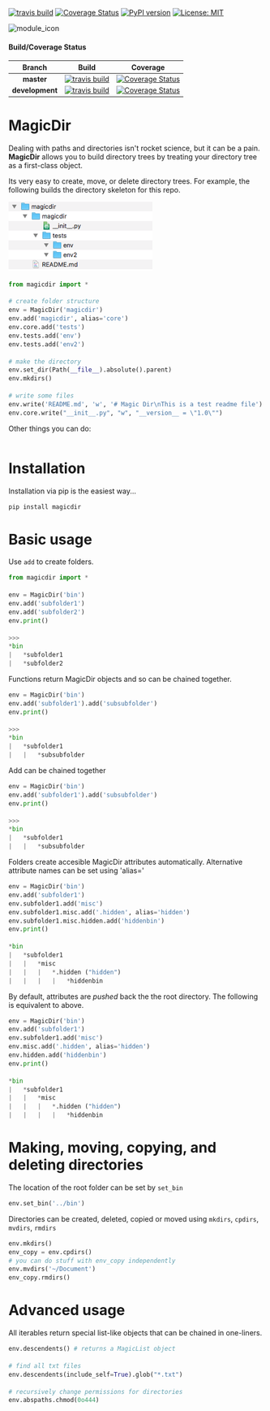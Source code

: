 [![travis build](https://img.shields.io/travis/jvrana/magicdir.svg)](https://travis-ci.org/jvrana/magicdir)
[![Coverage Status](https://coveralls.io/repos/github/jvrana/magicdir/badge.svg?branch=master)](https://coveralls.io/github/jvrana/magicdir?branch=master)
[![PyPI version](https://badge.fury.io/py/REPO.svg)](https://badge.fury.io/py/REPO)
[![License: MIT](https://img.shields.io/badge/License-MIT-yellow.svg)](https://opensource.org/licenses/MIT)

![module_icon](images/module_icon.png?raw=true)

#### Build/Coverage Status
Branch | Build | Coverage
:---: | :---: | :---:
**master** | [![travis build](https://img.shields.io/travis/jvrana/magicdir/master.svg)](https://travis-ci.org/jvrana/magicdir/master) | [![Coverage Status](https://coveralls.io/repos/github/jvrana/magicdir/badge.svg?branch=master)](https://coveralls.io/github/jvrana/magicdir?branch=master)
**development** | [![travis build](https://img.shields.io/travis/jvrana/magicdir/development.svg)](https://travis-ci.org/jvrana/magicdir/development) | [![Coverage Status](https://coveralls.io/repos/github/jvrana/magicdir/badge.svg?branch=development)](https://coveralls.io/github/jvrana/magicdir?branch=development)

# MagicDir

Dealing with paths and directories isn't rocket science, but it can be a pain. **MagicDir** allows you to build directory trees by treating
your directory tree as a first-class object.

Its very easy to create, move, or delete directory trees. For example, the following builds the directory
skeleton for this repo.

![example](images/directory_example.png?raw=true)

```python
from magicdir import *

# create folder structure
env = MagicDir('magicdir')
env.add('magicdir', alias='core')
env.core.add('tests')
env.tests.add('env')
env.tests.add('env2')

# make the directory
env.set_dir(Path(__file__).absolute().parent)
env.mkdirs()

# write some files
env.write('README.md', 'w', '# Magic Dir\nThis is a test readme file')
env.core.write("__init__.py", "w", "__version__ = \"1.0\"")
```

Other things you can do:

```python


```

# Installation

Installation via pip is the easiest way...

```bash
pip install magicdir
```

# Basic usage

Use `add` to create folders.

```python
from magicdir import *

env = MagicDir('bin')
env.add('subfolder1')
env.add('subfolder2')
env.print()

>>>
*bin
|   *subfolder1
|   *subfolder2
```

Functions return MagicDir objects and so can be chained together.
```python
env = MagicDir('bin')
env.add('subfolder1').add('subsubfolder')
env.print()

>>>
*bin
|   *subfolder1
|   |   *subsubfolder
```

Add can be chained together
```python
env = MagicDir('bin')
env.add('subfolder1').add('subsubfolder')
env.print()

>>>
*bin
|   *subfolder1
|   |   *subsubfolder
```

Folders create accesible MagicDir attributes automatically. Alternative attribute names can be set using
'alias='

```python
env = MagicDir('bin')
env.add('subfolder1')
env.subfolder1.add('misc')
env.subfolder1.misc.add('.hidden', alias='hidden')
env.subfolder1.misc.hidden.add('hiddenbin')
env.print()

*bin
|   *subfolder1
|   |   *misc
|   |   |   *.hidden ("hidden")
|   |   |   |   *hiddenbin

```

By default, attributes are *pushed* back the the root directory. The following is equivalent to above.

```python
env = MagicDir('bin')
env.add('subfolder1')
env.subfolder1.add('misc')
env.misc.add('.hidden', alias='hidden')
env.hidden.add('hiddenbin')
env.print()

*bin
|   *subfolder1
|   |   *misc
|   |   |   *.hidden ("hidden")
|   |   |   |   *hiddenbin

```

# Making, moving, copying, and deleting directories

The location of the root folder can be set by `set_bin`

```python
env.set_bin('../bin')
```

Directories can be created, deleted, copied or moved using `mkdirs`, `cpdirs`, `mvdirs`, `rmdirs`

```python
env.mkdirs()
env_copy = env.cpdirs()
# you can do stuff with env_copy independently
env.mvdirs('~/Document')
env_copy.rmdirs()
```

# Advanced usage

All iterables return special list-like objects that can be chained in one-liners.

```python
env.descendents() # returns a MagicList object

# find all txt files
env.descendents(include_self=True).glob("*.txt")

# recursively change permissions for directories
env.abspaths.chmod(0o444)
```